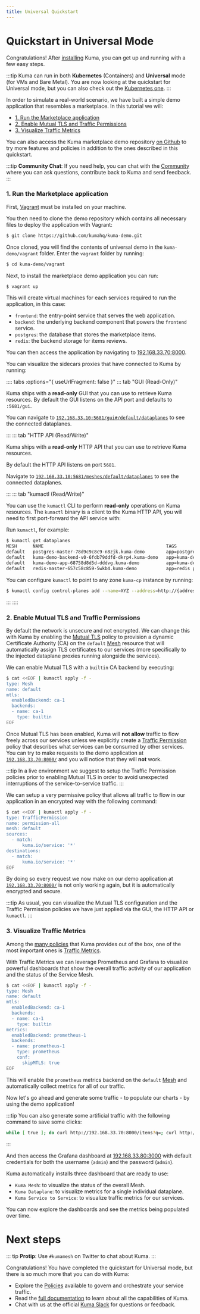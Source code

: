 ```yaml
---
title: Universal Quickstart
---
```


# Quickstart in Universal Mode

Congratulations! After [installing](/install) Kuma, you can get up and running with a few easy steps.

:::tip
Kuma can run in both **Kubernetes** (Containers) and **Universal** mode (for VMs and Bare Metal). You are now looking at the quickstart for Universal mode, but you can also check out the [Kubernetes one](/docs/1.2.0/quickstart/kubernetes).
:::

In order to simulate a real-world scenario, we have built a simple demo application that resembles a marketplace. In this tutorial we will:

* [1. Run the Marketplace application](#_1-run-the-marketplace-application)
* [2. Enable Mutual TLS and Traffic Permissions](#_2-enable-mutual-tls-and-traffic-permissions)
* [3. Visualize Traffic Metrics](#_3-visualize-traffic-metrics)

You can also access the Kuma marketplace demo repository [on Github](https://github.com/kumahq/kuma-demo) to try more features and policies in addition to the ones described in this quickstart.

:::tip
**Community Chat**: If you need help, you can chat with the [Community](/community) where you can ask questions, contribute back to Kuma and send feedback.
:::

### 1. Run the Marketplace application

First, [Vagrant](https://www.vagrantup.com/docs/installation/) must be installed on your machine.

You then need to clone the demo repository which contains all necessary files to deploy the application with Vagrant:

```sh
$ git clone https://github.com/kumahq/kuma-demo.git
```

Once cloned, you will find the contents of universal demo in the `kuma-demo/vagrant` folder. Enter the `vagrant` folder by running:

```sh
$ cd kuma-demo/vagrant
```

Next, to install the marketplace demo application you can run:

```sh
$ vagrant up
```

This will create virtual machines for each services required to run the application, in this case:

* `frontend`: the entry-point service that serves the web application.
* `backend`: the underlying backend component that powers the `frontend` service.
* `postgres`: the database that stores the marketplace items.
* `redis`: the backend storage for items reviews.

You can then access the application by navigating to [192.168.33.70:8000](http://192.168.33.70:8000). 

You can visualize the sidecars proxies that have connected to Kuma by running:

:::: tabs :options="{ useUrlFragment: false }"
::: tab "GUI (Read-Only)"

Kuma ships with a **read-only** GUI that you can use to retrieve Kuma resources. By default the GUI listens on the API port and defaults to `:5681/gui`. 

You can navigate to [`192.168.33.10:5681/gui#/default/dataplanes`](http://192.168.33.10:5681/gui#/default/dataplanes) to see the connected dataplanes.

:::
::: tab "HTTP API (Read/Write)"

Kuma ships with a **read-only** HTTP API that you can use to retrieve Kuma resources. 

By default the HTTP API listens on port `5681`. 

Navigate to [`192.168.33.10:5681/meshes/default/dataplanes`](http://192.168.33.10:5681/meshes/default/dataplanes) to see the connected dataplanes.

:::
::: tab "kumactl (Read/Write)"

You can use the `kumactl` CLI to perform **read-only** operations on Kuma resources. The `kumactl` binary is a client to the Kuma HTTP API, you will need to first port-forward the API service with:

Run `kumactl`, for example:

```sh
$ kumactl get dataplanes
MESH      NAME                                              TAGS
default   postgres-master-78d9c9c8c9-n8zjk.kuma-demo        app=postgres pod-template-hash=78d9c9c8c9 protocol=tcp service=postgres_kuma-demo_svc_5432
default   kuma-demo-backend-v0-6fdb79ddfd-dkrp4.kuma-demo   app=kuma-demo-backend env=prod pod-template-hash=6fdb79ddfd protocol=http service=backend_kuma-demo_svc_3001 version=v0
default   kuma-demo-app-68758d8d5d-dddvg.kuma-demo          app=kuma-demo-frontend env=prod pod-template-hash=68758d8d5d protocol=http service=frontend_kuma-demo_svc_8080 version=v8
default   redis-master-657c58c859-5wkb4.kuma-demo           app=redis pod-template-hash=657c58c859 protocol=tcp role=master service=redis_kuma-demo_svc_6379 tier=backend
```

You can configure `kumactl` to point to any zone `kuma-cp` instance by running:

```sh
$ kumactl config control-planes add --name=XYZ --address=http://{address-to-kuma}:5681
```
:::
::::

### 2. Enable Mutual TLS and Traffic Permissions

By default the network is unsecure and not encrypted. We can change this with Kuma by enabling the [Mutual TLS](/docs/1.2.0/policies/mutual-tls/) policy to provision a dynamic Certificate Authority (CA) on the `default` [Mesh](/docs/1.2.0/policies/mesh/) resource that will automatically assign TLS certificates to our services (more specifically to the injected dataplane proxies running alongside the services).

We can enable Mutual TLS with a `builtin` CA backend by executing:

```sh
$ cat <<EOF | kumactl apply -f -
type: Mesh
name: default
mtls:
  enabledBackend: ca-1
  backends:
  - name: ca-1
    type: builtin
EOF
```

Once Mutual TLS has been enabled, Kuma will **not allow** traffic to flow freely across our services unless we explicitly create a [Traffic Permission](/docs/1.2.0/policies/traffic-permissions/) policy that describes what services can be consumed by other services. You can try to make requests to the demo application at [`192.168.33.70:8000/`](http://192.168.33.70:8000) and you will notice that they will **not** work.

:::tip
In a live environment we suggest to setup the Traffic Permission policies prior to enabling Mutual TLS in order to avoid unexpected interruptions of the service-to-service traffic.
:::

We can setup a very permissive policy that allows all traffic to flow in our application in an encrypted way with the following command:

```sh
$ cat <<EOF | kumactl apply -f -
type: TrafficPermission
name: permission-all
mesh: default
sources:
  - match:
      kuma.io/service: '*'
destinations:
  - match:
      kuma.io/service: '*'
EOF
```

By doing so every request we now make on our demo application at [`192.168.33.70:8000/`](http://192.168.33.70:8000/) is not only working again, but it is automatically encrypted and secure.

:::tip
As usual, you can visualize the Mutual TLS configuration and the Traffic Permission policies we have just applied via the GUI, the HTTP API or `kumactl`.
:::

### 3. Visualize Traffic Metrics

Among the [many policies](/policies) that Kuma provides out of the box, one of the most important ones is [Traffic Metrics](/docs/1.2.0/policies/traffic-metrics/).

With Traffic Metrics we can leverage Prometheus and Grafana to visualize powerful dashboards that show the overall traffic activity of our application and the status of the Service Mesh.

```sh
$ cat <<EOF | kumactl apply -f -
type: Mesh
name: default
mtls:
  enabledBackend: ca-1
  backends:
  - name: ca-1
    type: builtin
metrics:
  enabledBackend: prometheus-1
  backends:
  - name: prometheus-1
    type: prometheus
    conf:
      skipMTLS: true
EOF
```

This will enable the `prometheus` metrics backend on the `default` [Mesh](/docs/1.2.0/policies/mesh/) and automatically collect metrics for all of our traffic.

Now let's go ahead and generate some traffic - to populate our charts - by using the demo application!

:::tip
You can also generate some artificial traffic with the following command to save some clicks:

```sh
while [ true ]; do curl http://192.168.33.70:8000/items?q=; curl http://192.168.33.70:8000/items/1/reviews; done
```
:::

And then access the Grafana dashboard at [192.168.33.80:3000](http://192.168.33.80:3000/) with default credentials for both the username (`admin`) and the password (`admin`).

Kuma automatically installs three dashboard that are ready to use:

* `Kuma Mesh`: to visualize the status of the overall Mesh.
* `Kuma Dataplane`: to visualize metrics for a single individual dataplane.
* `Kuma Service to Service`: to visualize traffic metrics for our services.

You can now explore the dashboards and see the metrics being populated over time.

# Next steps

::: tip
**Protip**: Use `#kumamesh` on Twitter to chat about Kuma.
:::

Congratulations! You have completed the quickstart for Universal mode, but there is so much more that you can do with Kuma:

* Explore the [Policies](/policies) available to govern and orchestrate your service traffic.
* Read the [full documentation](/docs) to learn about all the capabilities of Kuma.
* Chat with us at the official [Kuma Slack](/community) for questions or feedback.

